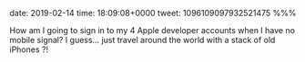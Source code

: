 date: 2019-02-14
time: 18:09:08+0000
tweet: 1096109097932521475
%%%

How am I going to sign in to my 4 Apple developer accounts when I have no mobile signal? I guess… just travel around the world with a stack of old iPhones ?!
